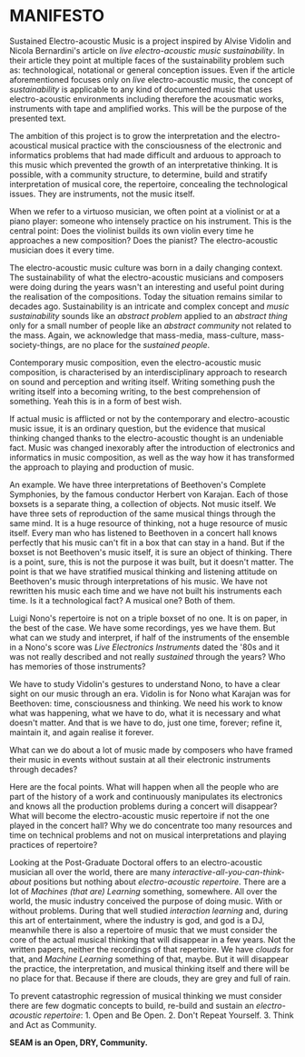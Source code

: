 # MANIFESTO

Sustained Electro-acoustic Music is a project inspired by Alvise Vidolin and Nicola Bernardini's article on _live electro-acoustic music sustainability_. In their article they point at multiple faces of the sustainability problem such as: technological, notational or general conception issues. Even if the article aforementioned focuses only on _live_ electro-acoustic music, the concept of _sustainability_ is applicable to any kind of documented music that uses electro-acoustic environments including therefore the acousmatic works, instruments with tape and amplified works. This will be the purpose of the presented text.

The ambition of this project is to grow the interpretation and the electro-acoustical musical practice with the consciousness of the electronic and informatics problems that had made difficult and arduous to approach to this music which prevented the growth of an interpretative thinking. It is possible, with a community structure, to determine, build and stratify interpretation of musical core, the repertoire, concealing the technological issues. They are instruments, not the music itself.

When we refer to a virtuoso musician, we often point at a violinist or at a piano player: someone who intensely practice on his instrument. This is the central point: Does the violinist builds its own violin every time he approaches a new composition? Does the pianist? The electro-acoustic musician does it every time.

The electro-acoustic music culture was born in a daily changing context. The sustainability of what the electro-acoustic musicians and composers were doing during the years wasn't an interesting and useful point during the realisation of the compositions. Today the situation remains similar to decades ago. Sustainability is an intricate and complex concept and _music sustainability_ sounds like an _abstract problem_ applied to an _abstract thing_ only for a small number of people like an _abstract community_ not related to the mass. Again, we acknowledge that mass-media, mass-culture, mass-society-things, are no place for the _sustained people_.

Contemporary music composition, even the electro-acoustic music composition, is characterised by an interdisciplinary approach to research on sound and perception and writing itself. Writing something push the writing itself into a becoming writing, to the best comprehension of something. Yeah this is in a form of best wish.

If actual music is afflicted or not by the contemporary and electro-acoustic music issue, it is an ordinary question, but the evidence that musical thinking changed thanks to the electro-acoustic thought is an undeniable fact. Music was changed inexorably after the introduction of electronics and informatics in music composition, as well as the way how it has transformed the approach to playing and production of music.

An example. We have three interpretations of Beethoven's Complete Symphonies, by the famous conductor Herbert von Karajan. Each of those boxsets is a separate thing, a collection of objects. Not music itself. We have three sets of reproduction of the same musical things through the same mind. It is a huge resource of thinking, not a huge resource of music itself. Every man who has listened to Beethoven in a concert hall knows perfectly that his music can't fit in a box that can stay in a hand. But if the boxset is not Beethoven's music itself, it is sure an object of thinking. There is a point, sure, this is not the purpose it was built, but it doesn't matter. The point is that we have stratified musical thinking and listening attitude on Beethoven's music through interpretations of his music. We have not rewritten his music each time and we have not built his instruments each time. Is it a technological fact? A musical one? Both of them.

Luigi Nono's repertoire is not on a triple boxset of no one. It is on paper, in the best of the case. We have some recordings, yes we have them. But what can we study and interpret, if half of the instruments of the ensemble in a Nono's score was _Live Electronics Instruments_ dated the '80s and it was not really described and not really _sustained_ through the years? Who has memories of those instruments?

We have to study Vidolin's gestures to understand Nono, to have a clear sight on our music through an era. Vidolin is for Nono what Karajan was for Beethoven: time, consciousness and thinking. We need his work to know what was happening, what we have to do, what it is necessary and what doesn't matter. And that is we have to do, just one time, forever; refine it, maintain it, and again realise it forever.

What can we do about a lot of music made by composers who have framed their music in events without sustain at all their electronic instruments through decades?

Here are the focal points. What will happen when all the people who are part of the history of a work and continuously manipulates its electronics and knows all the production problems during a concert will disappear? What will become the electro-acoustic music repertoire if not the one played in the concert hall? Why we do concentrate too many resources and time on technical problems and not on musical interpretations and playing practices of repertoire?

Looking at the Post-Graduate Doctoral offers to an electro-acoustic musician all over the world, there are many _interactive-all-you-can-think-about_ positions but nothing about _electro-acoustic repertoire_. There are a lot of _Machines \(that are\) Learning_ something, somewhere. All over the world, the music industry conceived the purpose of doing music. With or without problems. During that well studied _interaction learning_ and, during this art of entertainment, where the industry is god, and god is a DJ, meanwhile there is also a repertoire of music that we must consider the core of the actual musical thinking that will disappear in a few years. Not the written papers, neither the recordings of that repertoire. We have _clouds_ for that, and _Machine Learning_ something of that, maybe. But it will disappear the practice, the interpretation, and musical thinking itself and there will be no place for that. Because if there are clouds, they are grey and full of rain.

To prevent catastrophic regression of musical thinking we must consider there are few dogmatic concepts to build, re-build and sustain an _electro-acoustic repertoire_: 1. Open and Be Open. 2. Don't Repeat Yourself. 3. Think and Act as Community.

**SEAM is an Open, DRY, Community.**

